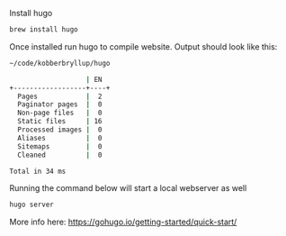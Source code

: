 Install hugo
```bash
brew install hugo
```

Once installed run hugo to compile website. Output should look like this:
```bash
~/code/kobberbryllup/hugo

                   | EN
+------------------+----+
  Pages            |  2
  Paginator pages  |  0
  Non-page files   |  0
  Static files     | 16
  Processed images |  0
  Aliases          |  0
  Sitemaps         |  0
  Cleaned          |  0

Total in 34 ms
```

Running the command below will start a local webserver as well
```bash
hugo server
```
More info here:
https://gohugo.io/getting-started/quick-start/

